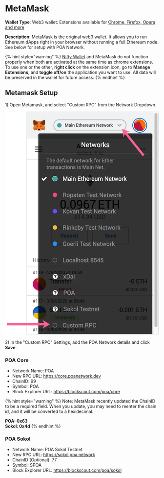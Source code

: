 # MetaMask

**Wallet Type**: Web3 wallet: Extensions available for [Chrome, Firefox, Opera and more](https://metamask.io/)

**Description**:  MetaMask is the original web3 wallet. It allows you to run Ethereum dApps right in your browser without running a full Ethereum node. See below for setup with POA Network.  

{% hint style="warning" %}
[Nifty Wallet](../nifty-wallet/) and MetaMask do not function properly when both are activated at the same time as chrome extensions. To use one or the other, **right click** on the extension icon, go to **Manage Extensions**, and **toggle off/on** the application you want to use. All data will be preserved in the wallet for future access.
{% endhint %}

## Metamask Setup

1\) Open Metamask, and select "Custom RPC" from the Network Dropdown.

![](../../.gitbook/assets/custom-rpc.png)

2\) In the "Custom RPC" Settings, add the POA Network details and click **Save**:

### POA Core

* Network Name: POA
* New RPC URL: https://core.poanetwork.dev
* ChainID: 99
* Symbol: POA
* Block Explorer URL: https://blockscout.com/poa/core

{% hint style="warning" %}
Note: MetaMask recently updated the ChainID to be a required field. When you update, you may need to reenter the chain id, and it will be converted to a hexidecimal. 

**POA: 0x63  
Sokol: 0x4d**
{% endhint %}

### POA Sokol

* Network Name: POA Sokol Testnet
* New RPC URL: https://sokol.poa.network
* ChainID \(Optional\): 77
* Symbol: SPOA
* Block Explorer URL: https://blockscout.com/poa/sokol

